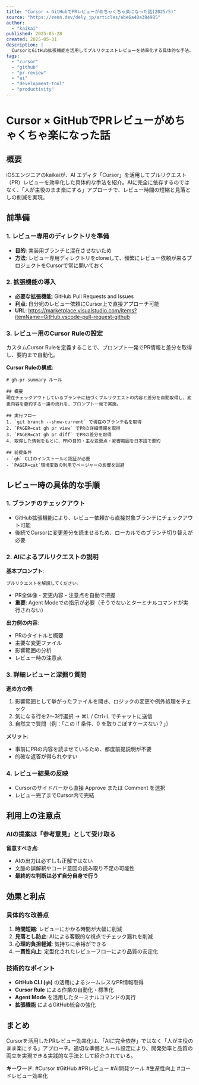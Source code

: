 ```yaml
---
title: "Cursor × GitHubでPRレビューがめちゃくちゃ楽になった話(2025/5)"
source: "https://zenn.dev/dely_jp/articles/abe6a40a384985"
author:
  - "kaikai"
published: 2025-05-28
created: 2025-05-31
description: |
  CursorとGitHub拡張機能を活用してプルリクエストレビューを効率化する具体的な手法。AI エディタ「Cursor」を「補助輪」として取り入れ、レビュー時間を短縮しつつ見落としを減らす方法を実践的に紹介。
tags:
  - "cursor"
  - "github"
  - "pr-review"
  - "ai"
  - "development-tool"
  - "productivity"
---
```


# Cursor × GitHubでPRレビューがめちゃくちゃ楽になった話

## 概要

iOSエンジニアのkaikaiが、AI エディタ「Cursor」を活用してプルリクエスト（PR）レビューを効率化した具体的な手法を紹介。AIに完全に依存するのではなく、「人が主役のまま楽にする」アプローチで、レビュー時間の短縮と見落としの削減を実現。

## 前準備

### 1. レビュー専用のディレクトリを準備

- **目的**: 実装用ブランチと混在させないため
- **方法**: レビュー専用ディレクトリをcloneして、頻繁にレビュー依頼が来るプロジェクトをCursorで常に開いておく

### 2. 拡張機能の導入

- **必要な拡張機能**: GitHub Pull Requests and Issues
- **利点**: 自分宛のレビュー依頼にCursor上で直接アプローチ可能
- **URL**: <https://marketplace.visualstudio.com/items?itemName=GitHub.vscode-pull-request-github>

### 3. レビュー用のCursor Ruleの設定

カスタムCursor Ruleを定義することで、プロンプト一発でPR情報と差分を取得し、要約まで自動化。

**Cursor Ruleの構成**:

```
# gh-pr-summary ルール

## 概要
現在チェックアウトしているブランチに紐づくプルリクエストの内容と差分を自動取得し、変更内容を要約する一連の流れを、プロンプト一発で実施。

## 実行フロー
1. `git branch --show-current` で現在のブランチ名を取得
2. `PAGER=cat gh pr view` でPRの詳細情報を取得
3. `PAGER=cat gh pr diff` でPRの差分を取得
4. 取得した情報をもとに、PRの目的・主な変更点・影響範囲を日本語で要約

## 前提条件
- `gh` CLIのインストールと認証が必要
- `PAGER=cat`環境変数の利用でページャーの影響を回避
```

## レビュー時の具体的な手順

### 1. ブランチのチェックアウト

- GitHub拡張機能により、レビュー依頼から直接対象ブランチにチェックアウト可能
- 後続でCursorに変更差分を読ませるため、ローカルでのブランチ切り替えが必要

### 2. AIによるプルリクエストの説明

**基本プロンプト**:

```
プルリクエストを解説してください。
```

- PR全体像・変更内容・注意点を自動で把握
- **重要**: Agent Modeでの指示が必要（そうでないとターミナルコマンドが実行されない）

**出力例の内容**:

- PRのタイトルと概要
- 主要な変更ファイル
- 影響範囲の分析
- レビュー時の注意点

### 3. 詳細レビューと深掘り質問

**進め方の例**:

1. 影響範囲として挙がったファイルを開き、ロジックの変更や例外処理をチェック
2. 気になる行を2〜3行選択 → ⌘L / Ctrl+L でチャットに送信
3. 自然文で質問（例：「この if 条件、0 を取りこぼすケースない？」）

**メリット**:

- 事前にPRの内容を読ませているため、都度前提説明が不要
- 的確な返答が得られやすい

### 4. レビュー結果の反映

- Cursorのサイドバーから直接 Approve または Comment を選択
- レビュー完了までCursor内で完結

## 利用上の注意点

### AIの提案は「参考意見」として受け取る

**留意すべき点**:

- AIの出力は必ずしも正解ではない
- 文脈の誤解釈やコード意図の読み取り不足の可能性
- **最終的な判断は必ず自分自身で行う**

## 効果と利点

### 具体的な改善点

1. **時間短縮**: レビューにかかる時間が大幅に削減
2. **見落とし防止**: AIによる客観的な視点でチェック漏れを削減
3. **心理的負担軽減**: 気持ちに余裕ができる
4. **一貫性向上**: 定型化されたレビューフローにより品質の安定化

### 技術的なポイント

- **GitHub CLI (`gh`)** の活用によるシームレスなPR情報取得
- **Cursor Rule** による作業の自動化・標準化
- **Agent Mode** を活用したターミナルコマンドの実行
- **拡張機能** によるGitHub統合の強化

## まとめ

Cursorを活用したPRレビュー効率化は、「AIに完全依存」ではなく「人が主役のまま楽にする」アプローチ。適切な準備とルール設定により、開発効率と品質の両立を実現できる実践的な手法として紹介されている。

**キーワード**: #Cursor #GitHub #PRレビュー #AI開発ツール #生産性向上 #コードレビュー効率化
